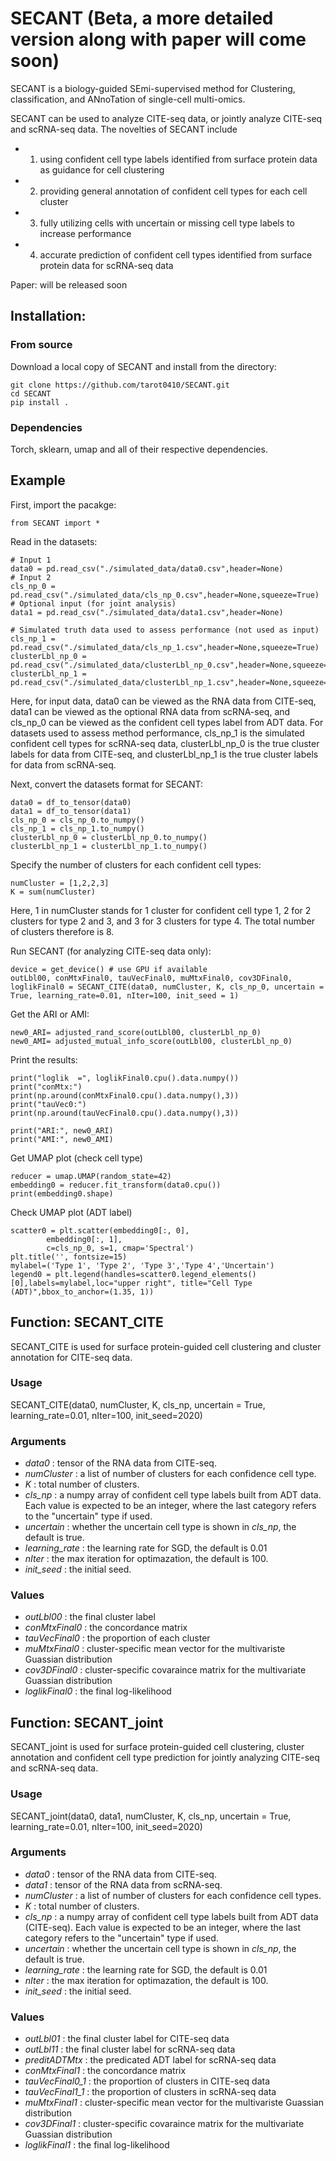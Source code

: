 # SECANT (Beta, a more detailed version along with paper will come soon)

SECANT is a biology-guided SEmi-supervised method for Clustering, classification, and ANnoTation of single-cell multi-omics. 

SECANT can be used to analyze CITE-seq data, or jointly analyze CITE-seq and scRNA-seq data. The novelties of SECANT include 
- 1) using confident cell type labels identified from surface protein data as guidance for cell clustering
- 2) providing general annotation of confident cell types for each cell cluster 
- 3) fully utilizing cells with uncertain or missing cell type labels to increase performance
- 4) accurate prediction of confident cell types identified from surface protein data for scRNA-seq data


Paper: will be released soon

## Installation:

### From source

Download a local copy of SECANT and install from the directory:

	git clone https://github.com/tarot0410/SECANT.git
	cd SECANT
	pip install .

### Dependencies

Torch, sklearn, umap and all of their respective dependencies. 

## Example 

First, import the pacakge:

    from SECANT import *

Read in the datasets:
    
    # Input 1
    data0 = pd.read_csv("./simulated_data/data0.csv",header=None)
    # Input 2
    cls_np_0 = pd.read_csv("./simulated_data/cls_np_0.csv",header=None,squeeze=True)
    # Optional input (for joint analysis)
    data1 = pd.read_csv("./simulated_data/data1.csv",header=None)
    
    # Simulated truth data used to assess performance (not used as input)
    cls_np_1 = pd.read_csv("./simulated_data/cls_np_1.csv",header=None,squeeze=True)
    clusterLbl_np_0 = pd.read_csv("./simulated_data/clusterLbl_np_0.csv",header=None,squeeze=True)
    clusterLbl_np_1 = pd.read_csv("./simulated_data/clusterLbl_np_1.csv",header=None,squeeze=True)

Here, for input data, data0 can be viewed as the RNA data from CITE-seq, data1 can be viewed as the optional RNA data from scRNA-seq, and cls_np_0 can be viewed as the confident cell types label from ADT data. For datasets used to assess method performance, cls_np_1 is the simulated confident cell types for scRNA-seq data, clusterLbl_np_0 is the true cluster labels for data from CITE-seq, and clusterLbl_np_1 is the true cluster labels for data from scRNA-seq.

Next, convert the datasets format for SECANT:

    data0 = df_to_tensor(data0)
    data1 = df_to_tensor(data1)
    cls_np_0 = cls_np_0.to_numpy()
    cls_np_1 = cls_np_1.to_numpy()
    clusterLbl_np_0 = clusterLbl_np_0.to_numpy()
    clusterLbl_np_1 = clusterLbl_np_1.to_numpy()
 
Specify the number of clusters for each confident cell types:

    numCluster = [1,2,2,3] 
    K = sum(numCluster)
    
Here, 1 in numCluster stands for 1 cluster for confident cell type 1, 2 for 2 clusters for type 2 and 3, and 3 for 3 clusters for type 4.
The total number of clusters therefore is 8.
    
Run SECANT (for analyzing CITE-seq data only):

    device = get_device() # use GPU if available
    outLbl00, conMtxFinal0, tauVecFinal0, muMtxFinal0, cov3DFinal0, loglikFinal0 = SECANT_CITE(data0, numCluster, K, cls_np_0, uncertain = True, learning_rate=0.01, nIter=100, init_seed = 1)

Get the ARI or AMI:

    new0_ARI= adjusted_rand_score(outLbl00, clusterLbl_np_0)
    new0_AMI= adjusted_mutual_info_score(outLbl00, clusterLbl_np_0)

Print the results:

    print("loglik  =", loglikFinal0.cpu().data.numpy()) 
    print("conMtx:")
    print(np.around(conMtxFinal0.cpu().data.numpy(),3))
    print("tauVec0:")
    print(np.around(tauVecFinal0.cpu().data.numpy(),3))

    print("ARI:", new0_ARI)
    print("AMI:", new0_AMI)

Get UMAP plot (check cell type)

    reducer = umap.UMAP(random_state=42)
    embedding0 = reducer.fit_transform(data0.cpu())
    print(embedding0.shape)

Check UMAP plot (ADT label)

    scatter0 = plt.scatter(embedding0[:, 0],
            embedding0[:, 1],
            c=cls_np_0, s=1, cmap='Spectral')
    plt.title('', fontsize=15)
    mylabel=('Type 1', 'Type 2', 'Type 3','Type 4','Uncertain')
    legend0 = plt.legend(handles=scatter0.legend_elements()[0],labels=mylabel,loc="upper right", title="Cell Type (ADT)",bbox_to_anchor=(1.35, 1))


## Function: SECANT_CITE

SECANT_CITE is used for surface protein-guided cell clustering and cluster annotation for CITE-seq data.

### Usage
SECANT_CITE(data0, numCluster, K, cls_np, uncertain = True, learning_rate=0.01, nIter=100, init_seed=2020)

### Arguments
* *data0* :	tensor of the RNA data from CITE-seq.
* *numCluster* :	a list of number of clusters for each confidence cell type.
* *K* : total number of clusters. 
* *cls_np* :	a numpy array of confident cell type labels built from ADT data. Each value is expected to be an integer, where the last category refers to the "uncertain" type if used.
* *uncertain* :	whether the uncertain cell type is shown in *cls_np*, the default is true.
* *learning_rate* :	the learning rate for SGD, the default is 0.01 
* *nIter* :	the max iteration for optimazation, the default is 100.
* *init_seed* :	the initial seed.


### Values
* *outLbl00* : the final cluster label
* *conMtxFinal0* : the concordance matrix
* *tauVecFinal0* : the proportion of each cluster
* *muMtxFinal0* : cluster-specific mean vector for the multivariste Guassian distribution
* *cov3DFinal0* : cluster-specific covaraince matrix for the multivariate Guassian distribution
* *loglikFinal0* : the final log-likelihood


## Function: SECANT_joint

SECANT_joint is used for surface protein-guided cell clustering, cluster annotation and confident cell type prediction for jointly analyzing CITE-seq and scRNA-seq data.

### Usage
SECANT_joint(data0, data1, numCluster, K, cls_np, uncertain = True, learning_rate=0.01, nIter=100, init_seed=2020)

### Arguments
* *data0* :	tensor of the RNA data from CITE-seq.
* *data1* :	tensor of the RNA data from scRNA-seq.
* *numCluster* :	a list of number of clusters for each confidence cell types.
* *K* : total number of clusters. 
* *cls_np* :	a numpy array of confident cell type labels built from ADT data (CITE-seq). Each value is expected to be an integer, where the last category refers to the "uncertain" type if used.
* *uncertain* :	whether the uncertain cell type is shown in *cls_np*, the default is true.
* *learning_rate* :	the learning rate for SGD, the default is 0.01 
* *nIter* :	the max iteration for optimazation, the default is 100.
* *init_seed* :	the initial seed.


### Values
* *outLbl01* : the final cluster label for CITE-seq data
* *outLbl11* : the final cluster label for scRNA-seq data
* *preditADTMtx* : the predicated ADT label for scRNA-seq data
* *conMtxFinal1* : the concordance matrix
* *tauVecFinal0_1* : the proportion of clusters in CITE-seq data
* *tauVecFinal1_1* : the proportion of clusters in scRNA-seq data
* *muMtxFinal1* : cluster-specific mean vector for the multivariste Guassian distribution
* *cov3DFinal1* : cluster-specific covaraince matrix for the multivariate Guassian distribution
* *loglikFinal1* : the final log-likelihood



